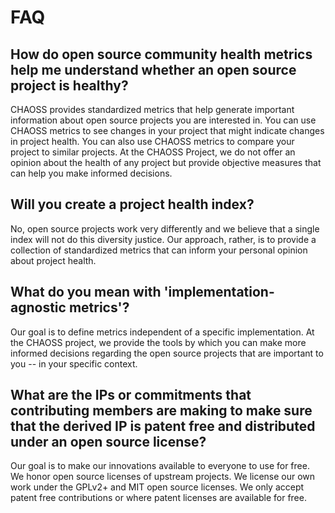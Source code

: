 
# FAQ

## How do open source community health metrics help me understand whether an open source project is healthy?
CHAOSS provides standardized metrics that help generate important information about open source projects you are interested in. You can use CHAOSS metrics to see changes in your project that might indicate changes in project health. You can also use CHAOSS metrics to compare your project to similar projects. At the CHAOSS Project, we do not offer an opinion about the health of any project but provide objective measures that can help you make informed decisions.

## Will you create a project health index?
No, open source projects work very differently and we believe that a single index will not do this diversity justice. Our approach, rather, is to provide a collection of standardized metrics that can inform your personal opinion about project health.

## What do you mean with 'implementation-agnostic metrics'?
Our goal is to define metrics independent of a specific implementation. At the CHAOSS project, we provide the tools by which you can make more informed decisions regarding the open source projects that are important to you -- in your specific context. 

## What are the IPs or commitments that contributing members are making to make sure that the derived IP is patent free and distributed under an open source license?
Our goal is to make our innovations available to everyone to use for free. We honor open source licenses of upstream projects. We license our own work under the GPLv2+ and MIT open source licenses. We only accept patent free contributions or where patent licenses are available for free.
